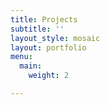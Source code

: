 ```yaml
---
title: Projects
subtitle: ''
layout_style: mosaic
layout: portfolio
menu:
  main:
    weight: 2

---
```

